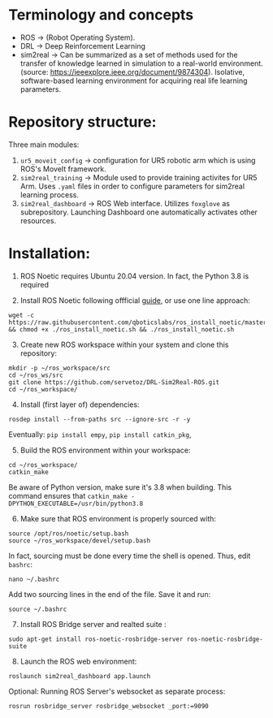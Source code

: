 # Terminology and concepts
- ROS -> (Robot Operating System).
- DRL -> Deep Reinforcement Learning
- sim2real -> Can be summarized as a set of methods used for the transfer of knowledge learned in simulation to a real-world environment. (source: https://ieeexplore.ieee.org/document/9874304). Isolative, software-based learning environment for acquiring real life learning parameters.

# Repository structure:
Three main modules:
1. `ur5_moveit_config` -> configuration for UR5 robotic arm which is using ROS's MoveIt framework.
2. `sim2real_training` -> Module used to provide training activites for UR5 Arm. Uses `.yaml` files in order to configure parameters for sim2real learning process.
3. `sim2real_dashboard` -> ROS Web interface. Utilizes `foxglove` as subrepository. Launching Dashboard one automatically activates other resources.


# Installation:

1. ROS Noetic requires Ubuntu 20.04 version. In fact, the Python 3.8 is required

2. Install ROS Noetic following offficial [guide](http://wiki.ros.org/noetic/Installation/Ubuntu), or use one line approach:

```
wget -c https://raw.githubusercontent.com/qboticslabs/ros_install_noetic/master/ros_install_noetic.sh && chmod +x ./ros_install_noetic.sh && ./ros_install_noetic.sh
```

3. Create new ROS workspace within your system and clone this repository:
```
mkdir -p ~/ros_workspace/src
cd ~/ros_ws/src
git clone https://github.com/servetoz/DRL-Sim2Real-ROS.git
cd ~/ros_workspace/
```

4. Install (first layer of) dependencies:
```
rosdep install --from-paths src --ignore-src -r -y
```

Eventually: `pip install empy`, `pip install catkin_pkg`,

5. Build the ROS environment within your workspace:
```
cd ~/ros_workspace/
catkin_make
```
Be aware of Python version, make sure it's 3.8 when building. This command ensures that `catkin_make -DPYTHON_EXECUTABLE=/usr/bin/python3.8`

6. Make sure that ROS environment is properly sourced with:
```
source /opt/ros/noetic/setup.bash
source ~/ros_workspace/devel/setup.bash
```
In fact, sourcing must be done every time the shell is opened. Thus, edit `bashrc`:
```
nano ~/.bashrc
```
Add two sourcing lines in the end of the file. Save it and run:
```
source ~/.bashrc
```

7. Install ROS Bridge server and realted suite :
```
sudo apt-get install ros-noetic-rosbridge-server ros-noetic-rosbridge-suite
```
8. Launch the ROS web environment:
```
roslaunch sim2real_dashboard app.launch
```

Optional: Running ROS Server's websocket as separate process:
```
rosrun rosbridge_server rosbridge_websocket _port:=9090
```
